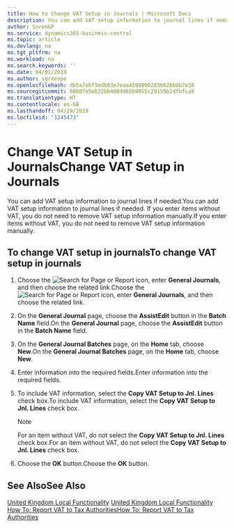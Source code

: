 ```yaml
---
title: How to Change VAT Setup in Journals | Microsoft Docs
description: You can add VAT setup information to journal lines if needed. If you enter items without VAT, you do not need to remove VAT setup information manually.
author: SorenGP
ms.service: dynamics365-business-central
ms.topic: article
ms.devlang: na
ms.tgt_pltfrm: na
ms.workload: na
ms.search.keywords: ''
ms.date: 04/01/2019
ms.author: sgroespe
ms.openlocfilehash: db5a7ebf5edb03e7eaa45999002836626b9b7e38
ms.sourcegitcommit: 60b87e5eb32bb408dd65b9855c29159b1dfbfca8
ms.translationtype: HT
ms.contentlocale: en-GB
ms.lasthandoff: 04/29/2019
ms.locfileid: "1245473"
---
```

# <a name="change-vat-setup-in-journals"></a><span data-ttu-id="b725f-104">Change VAT Setup in Journals</span><span class="sxs-lookup"><span data-stu-id="b725f-104">Change VAT Setup in Journals</span></span>
<span data-ttu-id="b725f-105">You can add VAT setup information to journal lines if needed.</span><span class="sxs-lookup"><span data-stu-id="b725f-105">You can add VAT setup information to journal lines if needed.</span></span> <span data-ttu-id="b725f-106">If you enter items without VAT, you do not need to remove VAT setup information manually.</span><span class="sxs-lookup"><span data-stu-id="b725f-106">If you enter items without VAT, you do not need to remove VAT setup information manually.</span></span>  

## <a name="to-change-vat-setup-in-journals"></a><span data-ttu-id="b725f-107">To change VAT setup in journals</span><span class="sxs-lookup"><span data-stu-id="b725f-107">To change VAT setup in journals</span></span>  

1.  <span data-ttu-id="b725f-108">Choose the ![Search for Page or Report](../../media/ui-search/search_small.png "Search for Page or Report icon") icon, enter **General Journals**, and then choose the related link.</span><span class="sxs-lookup"><span data-stu-id="b725f-108">Choose the ![Search for Page or Report](../../media/ui-search/search_small.png "Search for Page or Report icon") icon, enter **General Journals**, and then choose the related link.</span></span>  
2.  <span data-ttu-id="b725f-109">On the **General Journal** page, choose the **AssistEdit** button in the **Batch Name** field.</span><span class="sxs-lookup"><span data-stu-id="b725f-109">On the **General Journal** page, choose the **AssistEdit** button in the **Batch Name** field.</span></span>  
3.  <span data-ttu-id="b725f-110">On the **General Journal Batches** page, on the **Home** tab, choose **New**.</span><span class="sxs-lookup"><span data-stu-id="b725f-110">On the **General Journal Batches** page, on the **Home** tab, choose **New**.</span></span>  
4.  <span data-ttu-id="b725f-111">Enter information into the required fields.</span><span class="sxs-lookup"><span data-stu-id="b725f-111">Enter information into the required fields.</span></span>  
5.  <span data-ttu-id="b725f-112">To include VAT information, select the **Copy VAT Setup to Jnl. Lines** check box.</span><span class="sxs-lookup"><span data-stu-id="b725f-112">To include VAT information, select the **Copy VAT Setup to Jnl. Lines** check box.</span></span>  

    > [!NOTE]  
    >  <span data-ttu-id="b725f-113">For an item without VAT, do not select the **Copy VAT Setup to Jnl. Lines** check box.</span><span class="sxs-lookup"><span data-stu-id="b725f-113">For an item without VAT, do not select the **Copy VAT Setup to Jnl. Lines** check box.</span></span>  

6.  <span data-ttu-id="b725f-114">Choose the **OK** button.</span><span class="sxs-lookup"><span data-stu-id="b725f-114">Choose the **OK** button.</span></span>  

## <a name="see-also"></a><span data-ttu-id="b725f-115">See Also</span><span class="sxs-lookup"><span data-stu-id="b725f-115">See Also</span></span>  
<span data-ttu-id="b725f-116">[United Kingdom Local Functionality](united-kingdom-local-functionality.md) </span><span class="sxs-lookup"><span data-stu-id="b725f-116">[United Kingdom Local Functionality](united-kingdom-local-functionality.md) </span></span>  
[<span data-ttu-id="b725f-117">How To: Report VAT to Tax Authorities</span><span class="sxs-lookup"><span data-stu-id="b725f-117">How To: Report VAT to Tax Authorities</span></span>](../../finance-how-report-vat.md)
